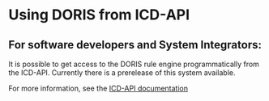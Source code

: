# Using DORIS from ICD-API

## For software developers and System Integrators:

It is possible to get access to the DORIS rule engine programmatically from the ICD-API. Currently there is a prerelease of this system available.

For more information, see the [ICD-API documentation](https://icd.who.int/icdapi/docs2/ReleaseNotes-Version2.3/#doris-underlying-cause-of-death-detection)
